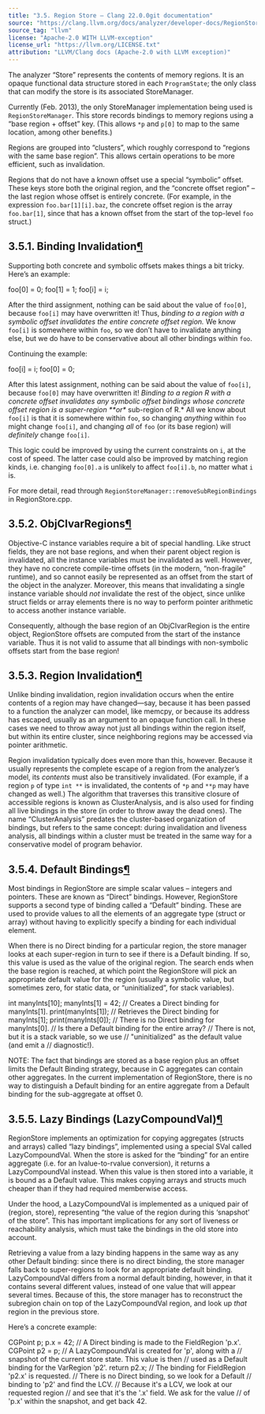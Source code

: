 ```yaml
---
title: "3.5. Region Store — Clang 22.0.0git documentation"
source: "https://clang.llvm.org/docs/analyzer/developer-docs/RegionStore.html"
source_tag: "llvm"
license: "Apache-2.0 WITH LLVM-exception"
license_url: "https://llvm.org/LICENSE.txt"
attribution: "LLVM/Clang docs (Apache-2.0 with LLVM exception)"
---
```

The analyzer “Store” represents the contents of memory regions. It is an opaque functional data structure stored in each `ProgramState`; the only class that can modify the store is its associated StoreManager.

Currently (Feb. 2013), the only StoreManager implementation being used is `RegionStoreManager`. This store records bindings to memory regions using a “base region + offset” key. (This allows `*p` and `p[0]` to map to the same location, among other benefits.)

Regions are grouped into “clusters”, which roughly correspond to “regions with the same base region”. This allows certain operations to be more efficient, such as invalidation.

Regions that do not have a known offset use a special “symbolic” offset. These keys store both the original region, and the “concrete offset region” – the last region whose offset is entirely concrete. (For example, in the expression `foo.bar[1][i].baz`, the concrete offset region is the array `foo.bar[1]`, since that has a known offset from the start of the top-level `foo` struct.)

3.5.1. Binding Invalidation[¶](#binding-invalidation "Link to this heading")
----------------------------------------------------------------------------

Supporting both concrete and symbolic offsets makes things a bit tricky. Here’s an example:

foo\[0\] \= 0;
foo\[1\] \= 1;
foo\[i\] \= i;

After the third assignment, nothing can be said about the value of `foo[0]`, because `foo[i]` may have overwritten it! Thus, _binding to a region with a symbolic offset invalidates the entire concrete offset region._ We know `foo[i]` is somewhere within `foo`, so we don’t have to invalidate anything else, but we do have to be conservative about all other bindings within `foo`.

Continuing the example:

foo\[i\] \= i;
foo\[0\] \= 0;

After this latest assignment, nothing can be said about the value of `foo[i]`, because `foo[0]` may have overwritten it! _Binding to a region R with a concrete offset invalidates any symbolic offset bindings whose concrete offset region is a super-region \*\*or\*_ sub-region of R.\* All we know about `foo[i]` is that it is somewhere within `foo`, so changing _anything_ within `foo` might change `foo[i]`, and changing _all_ of `foo` (or its base region) will _definitely_ change `foo[i]`.

This logic could be improved by using the current constraints on `i`, at the cost of speed. The latter case could also be improved by matching region kinds, i.e. changing `foo[0].a` is unlikely to affect `foo[i].b`, no matter what `i` is.

For more detail, read through `RegionStoreManager::removeSubRegionBindings` in RegionStore.cpp.

3.5.2. ObjCIvarRegions[¶](#objcivarregions "Link to this heading")
------------------------------------------------------------------

Objective-C instance variables require a bit of special handling. Like struct fields, they are not base regions, and when their parent object region is invalidated, all the instance variables must be invalidated as well. However, they have no concrete compile-time offsets (in the modern, “non-fragile” runtime), and so cannot easily be represented as an offset from the start of the object in the analyzer. Moreover, this means that invalidating a single instance variable should _not_ invalidate the rest of the object, since unlike struct fields or array elements there is no way to perform pointer arithmetic to access another instance variable.

Consequently, although the base region of an ObjCIvarRegion is the entire object, RegionStore offsets are computed from the start of the instance variable. Thus it is not valid to assume that all bindings with non-symbolic offsets start from the base region!

3.5.3. Region Invalidation[¶](#region-invalidation "Link to this heading")
--------------------------------------------------------------------------

Unlike binding invalidation, region invalidation occurs when the entire contents of a region may have changed—say, because it has been passed to a function the analyzer can model, like memcpy, or because its address has escaped, usually as an argument to an opaque function call. In these cases we need to throw away not just all bindings within the region itself, but within its entire cluster, since neighboring regions may be accessed via pointer arithmetic.

Region invalidation typically does even more than this, however. Because it usually represents the complete escape of a region from the analyzer’s model, its _contents_ must also be transitively invalidated. (For example, if a region `p` of type `int **` is invalidated, the contents of `*p` and `**p` may have changed as well.) The algorithm that traverses this transitive closure of accessible regions is known as ClusterAnalysis, and is also used for finding all live bindings in the store (in order to throw away the dead ones). The name “ClusterAnalysis” predates the cluster-based organization of bindings, but refers to the same concept: during invalidation and liveness analysis, all bindings within a cluster must be treated in the same way for a conservative model of program behavior.

3.5.4. Default Bindings[¶](#default-bindings "Link to this heading")
--------------------------------------------------------------------

Most bindings in RegionStore are simple scalar values – integers and pointers. These are known as “Direct” bindings. However, RegionStore supports a second type of binding called a “Default” binding. These are used to provide values to all the elements of an aggregate type (struct or array) without having to explicitly specify a binding for each individual element.

When there is no Direct binding for a particular region, the store manager looks at each super-region in turn to see if there is a Default binding. If so, this value is used as the value of the original region. The search ends when the base region is reached, at which point the RegionStore will pick an appropriate default value for the region (usually a symbolic value, but sometimes zero, for static data, or “uninitialized”, for stack variables).

int manyInts\[10\];
manyInts\[1\] \= 42;   // Creates a Direct binding for manyInts\[1\].
print(manyInts\[1\]); // Retrieves the Direct binding for manyInts\[1\];
print(manyInts\[0\]); // There is no Direct binding for manyInts\[0\].
                    // Is there a Default binding for the entire array?
                    // There is not, but it is a stack variable, so we use
                    // "uninitialized" as the default value (and emit a
                    // diagnostic!).

NOTE: The fact that bindings are stored as a base region plus an offset limits the Default Binding strategy, because in C aggregates can contain other aggregates. In the current implementation of RegionStore, there is no way to distinguish a Default binding for an entire aggregate from a Default binding for the sub-aggregate at offset 0.

3.5.5. Lazy Bindings (LazyCompoundVal)[¶](#lazy-bindings-lazycompoundval "Link to this heading")
------------------------------------------------------------------------------------------------

RegionStore implements an optimization for copying aggregates (structs and arrays) called “lazy bindings”, implemented using a special SVal called LazyCompoundVal. When the store is asked for the “binding” for an entire aggregate (i.e. for an lvalue-to-rvalue conversion), it returns a LazyCompoundVal instead. When this value is then stored into a variable, it is bound as a Default value. This makes copying arrays and structs much cheaper than if they had required memberwise access.

Under the hood, a LazyCompoundVal is implemented as a uniqued pair of (region, store), representing “the value of the region during this ‘snapshot’ of the store”. This has important implications for any sort of liveness or reachability analysis, which must take the bindings in the old store into account.

Retrieving a value from a lazy binding happens in the same way as any other Default binding: since there is no direct binding, the store manager falls back to super-regions to look for an appropriate default binding. LazyCompoundVal differs from a normal default binding, however, in that it contains several different values, instead of one value that will appear several times. Because of this, the store manager has to reconstruct the subregion chain on top of the LazyCompoundVal region, and look up _that_ region in the previous store.

Here’s a concrete example:

CGPoint p;
p.x \= 42;       // A Direct binding is made to the FieldRegion 'p.x'.
CGPoint p2 \= p; // A LazyCompoundVal is created for 'p', along with a
                // snapshot of the current store state. This value is then
                // used as a Default binding for the VarRegion 'p2'.
return p2.x;    // The binding for FieldRegion 'p2.x' is requested.
                // There is no Direct binding, so we look for a Default
                // binding to 'p2' and find the LCV.
                // Because it's a LCV, we look at our requested region
                // and see that it's the '.x' field. We ask for the value
                // of 'p.x' within the snapshot, and get back 42.